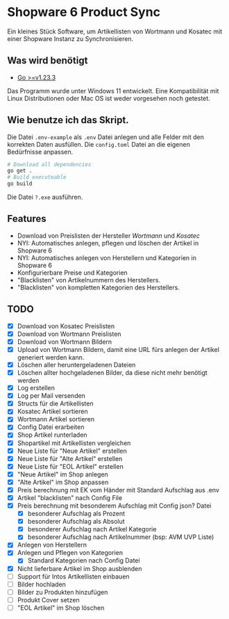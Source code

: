 # Shopware 6 Product Sync

Ein kleines Stück Software, um Artikellisten von Wortmann und Kosatec mit einer Shopware Instanz zu Synchronisieren.

## Was wird benötigt

- [Go >=v1.23.3](https://go.dev/)

Das Programm wurde unter Windows 11 entwickelt. Eine Kompatibilität mit Linux Distributionen oder Mac OS ist weder vorgesehen noch getestet.

## Wie benutze ich das Skript.

Die Datei `.env-example` als `.env` Datei anlegen und alle Felder mit den korrekten Daten ausfüllen.
Die `config.toml` Datei an die eigenen Bedürfnisse anpassen.

```sh
# Download all dependencies
go get .
# Build executeable
go build
```

Die Datei `?.exe` ausführen.

## Features

- Download von Preislisten der Hersteller _Wortmann_ und _Kosatec_
- NYI: Automatisches anlegen, pflegen und löschen der Artikel in Shopware 6
- NYI: Automatisches anlegen von Herstellern und Kategorien in Shopware 6
- Konfigurierbare Preise und Kategorien
- "Blacklisten" von Artikelnummern des Herstellers.
- "Blacklisten" von kompletten Kategorien des Herstellers.

## TODO

- [x] Download von Kosatec Preislisten
- [x] Download von Wortmann Preislisten
- [x] Download von Wortmann Bildern
- [x] Upload von Wortmann Bildern, damit eine URL fürs anlegen der Artikel generiert werden kann.
- [x] Löschen aller heruntergeladenen Dateien
- [x] Löschen allter hochgeladenen Bilder, da diese nicht mehr benötigt werden
- [x] Log erstellen
- [x] Log per Mail versenden
- [x] Structs für die Artikellisten
- [x] Kosatec Artikel sortieren
- [x] Wortmann Artikel sortieren
- [x] Config Datei erarbeiten
- [x] Shop Artikel runterladen
- [x] Shopartikel mit Artikellisten vergleichen
- [x] Neue Liste für "Neue Artikel" erstellen
- [x] Neue Liste für "Alte Artikel" erstellen
- [x] Neue Liste für "EOL Artikel" erstellen
- [x] "Neue Artikel" im Shop anlegen
- [x] "Alte Artikel" im Shop anpassen
- [x] Preis berechnung mit EK vom Händer mit Standard Aufschlag aus .env
- [x] Artikel "blacklisten" nach Config File
- [x] Preis berechnung mit besonderem Aufschlag mit Config json? Datei
  - [x] besonderer Aufschlag als Prozent
  - [x] besonderer Aufschlag als Absolut
  - [x] besonderer Aufschlag nach Artikel Kategorie
  - [x] besonderer Aufschlag nach Artikelnummer (bsp: AVM UVP Liste)
- [x] Anlegen von Herstellern
- [x] Anlegen und Pflegen von Kategorien
  - [x] Standard Kategorien nach Config Datei
- [x] Nicht lieferbare Artikel im Shop ausblenden
- [ ] Support für Intos Artikellisten einbauen
- [ ] Bilder hochladen
- [ ] Bilder zu Produkten hinzufügen
- [ ] Produkt Cover setzen
- [ ] "EOL Artikel" im Shop löschen
